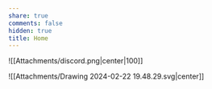 ```yaml
---
share: true
comments: false
hidden: true
title: Home
---
```



![[Attachments/discord.png|center|100]]

![[Attachments/Drawing 2024-02-22 19.48.29.svg|center]]

